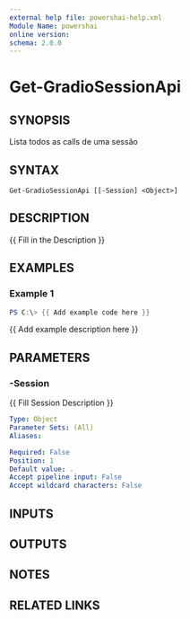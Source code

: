 ```yaml
---
external help file: powershai-help.xml
Module Name: powershai
online version:
schema: 2.0.0
---
```


# Get-GradioSessionApi

## SYNOPSIS
Lista todos as calls de uma sessão

## SYNTAX

```
Get-GradioSessionApi [[-Session] <Object>]
```

## DESCRIPTION
{{ Fill in the Description }}

## EXAMPLES

### Example 1
```powershell
PS C:\> {{ Add example code here }}
```

{{ Add example description here }}

## PARAMETERS

### -Session
{{ Fill Session Description }}

```yaml
Type: Object
Parameter Sets: (All)
Aliases:

Required: False
Position: 1
Default value: .
Accept pipeline input: False
Accept wildcard characters: False
```

## INPUTS

## OUTPUTS

## NOTES

## RELATED LINKS
